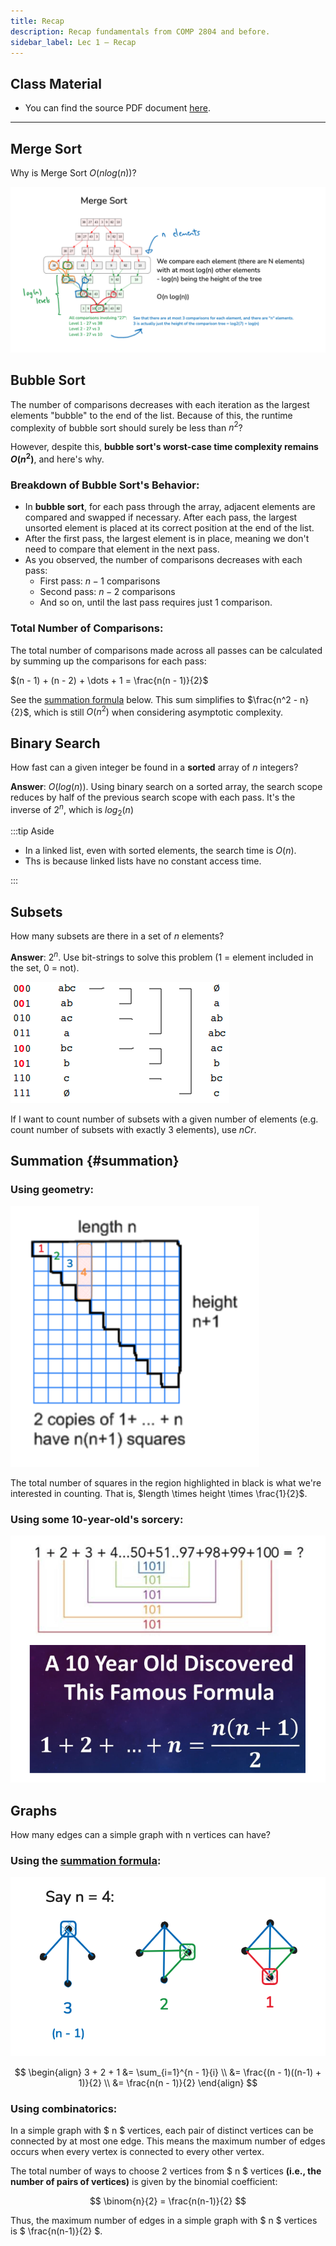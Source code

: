 ```yaml
---
title: Recap
description: Recap fundamentals from COMP 2804 and before.
sidebar_label: Lec 1 – Recap
---
```


## Class Material

- You can find the source PDF document [here](./survey.pdf).
<!-- - Lecture [here](./IntroSept4.mp4) -->

---

## Merge Sort

Why is Merge Sort $O(nlog(n))$?

![Merge Sort explanation](image.png)

## Bubble Sort

The number of comparisons decreases with each iteration as the largest elements "bubble" to the end of the list. Because of this, the runtime complexity of bubble sort should surely be less than $n^2$?

However, despite this, **bubble sort's worst-case time complexity remains $O(n^2)$**, and here's why.

### Breakdown of Bubble Sort's Behavior:

- In **bubble sort**, for each pass through the array, adjacent elements are compared and swapped if necessary. After each pass, the largest unsorted element is placed at its correct position at the end of the list.
- After the first pass, the largest element is in place, meaning we don't need to compare that element in the next pass.
- As you observed, the number of comparisons decreases with each pass:
  - First pass: $n - 1$ comparisons
  - Second pass: $n - 2$ comparisons
  - And so on, until the last pass requires just 1 comparison.

### Total Number of Comparisons:

The total number of comparisons made across all passes can be calculated by summing up the comparisons for each pass:

$(n - 1) + (n - 2) + \dots + 1 = \frac{n(n - 1)}{2}$

See the [summation formula](#summation) below. This sum simplifies to $\frac{n^2 - n}{2}$, which is still $O(n^2)$ when considering asymptotic complexity.

## Binary Search

How fast can a given integer be found in a **sorted** array of $n$ integers?

**Answer**: $O(log(n))$. Using binary search on a sorted array, the search scope reduces by half of the previous search scope with each pass. It's the inverse of $2^n$, which is $log_2(n)$

:::tip Aside

- In a linked list, even with sorted elements, the search time is $O(n)$.
- Ths is because linked lists have no constant access time.

:::

## Subsets

How many subsets are there in a set of $n$ elements?

**Answer**: $2^n$. Use bit-strings to solve this problem (1 = element included in the set, 0 = not).

![number of subsets with bitstring](image-1.png)

If I want to count number of subsets with a given number of elements (e.g. count number of subsets with exactly 3 elements), use $nCr$.

## Summation {#summation}

### Using geometry:

![summation proof using squares](image-2.png)

The total number of squares in the region highlighted in black is what we're interested in counting. That is, $length \times height \times \frac{1}{2}$.

### Using some 10-year-old's sorcery:

![summation proof by a 10 year old](image-3.png)

## Graphs

How many edges can a simple graph with n vertices can have?

### Using the [summation formula](#summation):

![number of edges in a simple graph](image-4.png)

$$
\begin{align}
3 + 2 + 1 &= \sum_{i=1}^{n - 1}{i} \\
&= \frac{(n - 1)((n-1) + 1)}{2} \\
&= \frac{n(n - 1)}{2}
\end{align}
$$

### Using combinatorics:

In a simple graph with $ n $ vertices, each pair of distinct vertices can be connected by at most one edge. This means the maximum number of edges occurs when every vertex is connected to every other vertex.

The total number of ways to choose 2 vertices from $ n $ vertices **(i.e., the number of pairs of vertices)** is given by the binomial coefficient:

$$
\binom{n}{2} = \frac{n(n-1)}{2}
$$

Thus, the maximum number of edges in a simple graph with $ n $ vertices is $ \frac{n(n-1)}{2} $.
